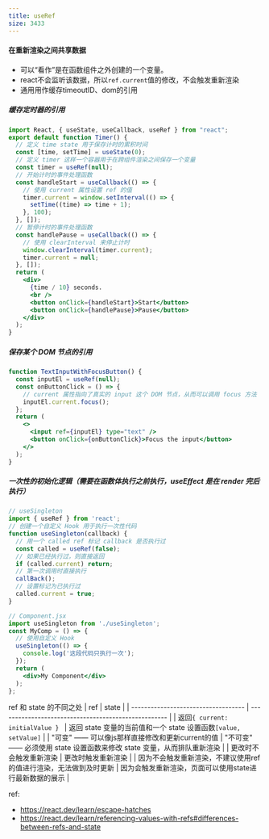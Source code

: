 ```yaml
---
title: useRef
size: 3433
---
```

#### 在重新渲染之间共享数据

- 可以“看作”是在函数组件之外创建的一个变量。
- react不会监听该数据，所以`ref.current`值的修改，不会触发重新渲染
- 通用用作缓存timeoutID、dom的引用

##### 缓存定时器的引用
```jsx
import React, { useState, useCallback, useRef } from "react";
export default function Timer() {
  // 定义 time state 用于保存计时的累积时间
  const [time, setTime] = useState(0);
  // 定义 timer 这样一个容器用于在跨组件渲染之间保存一个变量
  const timer = useRef(null);
  // 开始计时的事件处理函数
  const handleStart = useCallback(() => {
    // 使用 current 属性设置 ref 的值
    timer.current = window.setInterval(() => {
      setTime((time) => time + 1);
    }, 100);
  }, []);
  // 暂停计时的事件处理函数
  const handlePause = useCallback(() => {
    // 使用 clearInterval 来停止计时
    window.clearInterval(timer.current);
    timer.current = null;
  }, []);
  return (
    <div>
      {time / 10} seconds.
      <br />
      <button onClick={handleStart}>Start</button>
      <button onClick={handlePause}>Pause</button>
    </div>
  );
}
```

##### 保存某个 DOM 节点的引用
```jsx
function TextInputWithFocusButton() {
  const inputEl = useRef(null);
  const onButtonClick = () => {
    // current 属性指向了真实的 input 这个 DOM 节点，从而可以调用 focus 方法
    inputEl.current.focus();
  };
  return (
    <>
      <input ref={inputEl} type="text" />
      <button onClick={onButtonClick}>Focus the input</button>
    </>
  );
}
```

##### 一次性的初始化逻辑（需要在函数体执行之前执行，useEffect 是在 render 完后执行）
```jsx
// useSingleton
import { useRef } from 'react';
// 创建一个自定义 Hook 用于执行一次性代码
function useSingleton(callback) {
  // 用一个 called ref 标记 callback 是否执行过
  const called = useRef(false);
  // 如果已经执行过，则直接返回
  if (called.current) return;
  // 第一次调用时直接执行
  callBack();
  // 设置标记为已执行过
  called.current = true;
}

// Component.jsx
import useSingleton from './useSingleton';
const MyComp = () => {
  // 使用自定义 Hook
  useSingleton(() => {
    console.log('这段代码只执行一次');
  });
  return (
    <div>My Component</div>
  );
};
```

ref 和 state 的不同之处
| ref                                 | state                                                |
| ----------------------------------- | ---------------------------------------------------- |
| 返回`{ current: initialValue } `       | 返回 state 变量的当前值和一个 state 设置函数`[value, setValue]`  |
| "可变" —— 可以像js那样直接修改和更新current的值 | "不可变" ——  必须使用 state 设置函数来修改 state 变量，从而排队重新渲染       |
| 更改时不会触发重新渲染                         | 更改时触发重新渲染                                            |
| 因为不会触发重新渲染，不建议使用ref的值进行渲染，无法做到及时更新  | 因为会触发重新渲染，页面可以使用state进行最新数据的展示                       |

ref:
- https://react.dev/learn/escape-hatches
- https://react.dev/learn/referencing-values-with-refs#differences-between-refs-and-state
